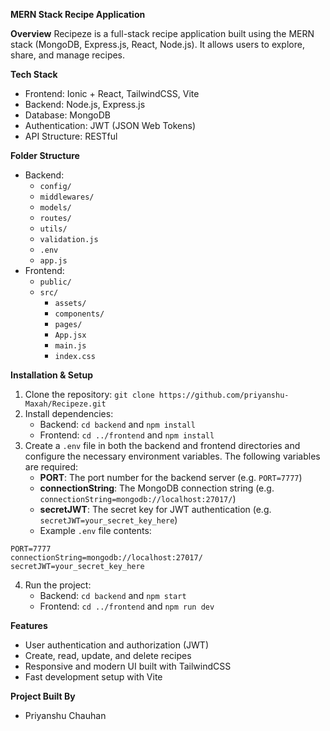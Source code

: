 **MERN Stack Recipe Application**

**Overview**
Recipeze is a full-stack recipe application built using the MERN stack (MongoDB, Express.js, React, Node.js). It allows users to explore, share, and manage recipes.

**Tech Stack**

* Frontend: Ionic + React, TailwindCSS, Vite
* Backend: Node.js, Express.js
* Database: MongoDB
* Authentication: JWT (JSON Web Tokens)
* API Structure: RESTful

**Folder Structure**

* Backend:
	+ `config/`
	+ `middlewares/`
	+ `models/`
	+ `routes/`
	+ `utils/`
	+ `validation.js`
	+ `.env`
	+ `app.js`
* Frontend:
	+ `public/`
	+ `src/`
		- `assets/`
		- `components/`
		- `pages/`
		- `App.jsx`
		- `main.js`
		- `index.css`

**Installation & Setup**

1. Clone the repository: `git clone https://github.com/priyanshu-Maxah/Recipeze.git`
2. Install dependencies:
	* Backend: `cd backend` and `npm install`
	* Frontend: `cd ../frontend` and `npm install`
3. Create a `.env` file in both the backend and frontend directories and configure the necessary environment variables. The following variables are required:
	* **PORT**: The port number for the backend server (e.g. `PORT=7777`)
	* **connectionString**: The MongoDB connection string (e.g. `connectionString=mongodb://localhost:27017/`)
	* **secretJWT**: The secret key for JWT authentication (e.g. `secretJWT=your_secret_key_here`)
	* Example `.env` file contents:
```
PORT=7777
connectionString=mongodb://localhost:27017/
secretJWT=your_secret_key_here
```
4. Run the project:
	* Backend: `cd backend` and `npm start`
	* Frontend: `cd ../frontend` and `npm run dev`


**Features**

* User authentication and authorization (JWT)
* Create, read, update, and delete recipes
* Responsive and modern UI built with TailwindCSS
* Fast development setup with Vite

**Project Built By**

* Priyanshu Chauhan
